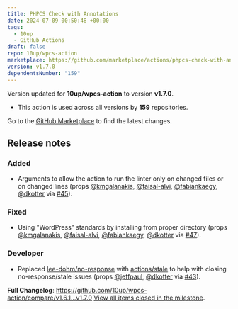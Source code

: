 ```yaml
---
title: PHPCS Check with Annotations
date: 2024-07-09 00:50:48 +00:00
tags:
  - 10up
  - GitHub Actions
draft: false
repo: 10up/wpcs-action
marketplace: https://github.com/marketplace/actions/phpcs-check-with-annotations
version: v1.7.0
dependentsNumber: "159"
---
```



Version updated for **10up/wpcs-action** to version **v1.7.0**.
- This action is used across all versions by **159** repositories.

Go to the [GitHub Marketplace](https://github.com/marketplace/actions/phpcs-check-with-annotations) to find the latest changes.

## Release notes

### Added
- Arguments to allow the action to run the linter only on changed files or on changed lines (props [@kmgalanakis](https://github.com/kmgalanakis), [@faisal-alvi](https://github.com/faisal-alvi), [@fabiankaegy](https://github.com/fabiankaegy), [@dkotter](https://github.com/dkotter) via [#45](https://github.com/10up/wpcs-action/pull/45)).

### Fixed
- Using "WordPress" standards by installing from proper directory (props [@kmgalanakis](https://github.com/kmgalanakis), [@faisal-alvi](https://github.com/faisal-alvi), [@fabiankaegy](https://github.com/fabiankaegy), [@dkotter](https://github.com/dkotter) via [#47](https://github.com/10up/wpcs-action/pull/47)).

### Developer
- Replaced [lee-dohm/no-response](https://github.com/lee-dohm/no-response) with [actions/stale](https://github.com/actions/stale) to help with closing no-response/stale issues (props [@jeffpaul](https://github.com/jeffpaul), [@dkotter](https://github.com/dkotter) via [#43](https://github.com/10up/wpcs-action/pull/43)).

**Full Changelog**: https://github.com/10up/wpcs-action/compare/v1.6.1...v1.7.0
[View all items closed in the milestone](https://github.com/10up/wpcs-action/milestone/8?closed=1).
